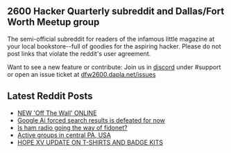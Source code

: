 ## 2600 Hacker Quarterly subreddit and Dallas/Fort Worth Meetup group
The semi-official subreddit for readers of the infamous little magazine at your local bookstore--full of goodies for the aspiring hacker. Please do not post links that violate the reddit's user agreement.

Want to see a new feature or contribute: 
Join us in [discord](https://dfw2600.dapla.net/chat) under #support or open an issue ticket at [dfw2600.dapla.net/issues](https://dfw2600.dapla.net/issues)

## Latest Reddit Posts
<!-- BLOG-POST-LIST:START -->
- [NEW 'Off The Wall' ONLINE](https://2600.com/wall/06-08-2024)
- [Google Ai forced search results is defeated for now](https://www.reddit.com/r/2600/comments/1el2ubc/google_ai_forced_search_results_is_defeated_for/)
- [Is ham radio going the way of fidonet?](https://www.reddit.com/r/2600/comments/1ekrmr0/is_ham_radio_going_the_way_of_fidonet/)
- [Active groups in central PA, USA](https://www.reddit.com/r/2600/comments/1ekov6g/active_groups_in_central_pa_usa/)
- [HOPE XV UPDATE ON T-SHIRTS AND BADGE KITS](https://2600.com/content/hope-xv-update-t-shirts-and-badge-kits)
<!-- BLOG-POST-LIST:END -->
